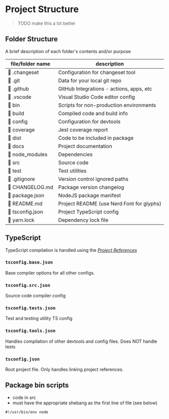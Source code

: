 # Project Structure

> TODO make this a lot better

## Folder Structure

A brief description of each folder's contents and/or purpose

| file/folder name | description                               |
| ---------------- | ----------------------------------------- |
|  .changeset     | Configuration for changeset tool          |
|  .git           | Data for your local git repo              |
|  .github        | GitHub Integrations - actions, apps, etc  |
|  .vscode        | Visual Studio Code editor config          |
|  bin            | Scripts for non-production environments   |
|  build          | Compiled code and build info              |
|  config         | Configuration for devtools                |
|  coverage       | Jest coverage report                      |
|  dist           | Code to be included in package            |
|  docs           | Project documentation                     |
|  node_modules   | Dependencies                              |
|  src            | Source code                               |
|  test           | Test utilities                            |
|  .gitignore     | Version control ignored paths             |
|  CHANGELOG.md   | Package version changelog                 |
|  package.json   | NodeJS package manifest                   |
|  README.md      | Project README (use Nerd Font for glyphs) |
|  tsconfig.json  | Project TypeScript config                 |
|  yarn.lock      | Dependency lock file                      |

## TypeScript

TypeScript compilation is handled using the [_Project References_](project-references-link)

### `tsconfig.base.json`

Base compiler options for all other configs.

### `tsconfig.src.json`

Source code compiler config

### `tsconfig.tests.json`

Test and testing utility TS config

### `tsconfig.tools.json`

Handles compilation of other devtools and config files. Does NOT handle tests

### `tsconfig.json`

Root project file. Only handles linking project references.

## Package bin scripts

- code in src
- must have the appropriate shebang as the first line of file (see below)

```shell
#!/usr/bin/env node
```

[project-references-link]: https://www.typescriptlang.org/docs/handbook/project-references.html
